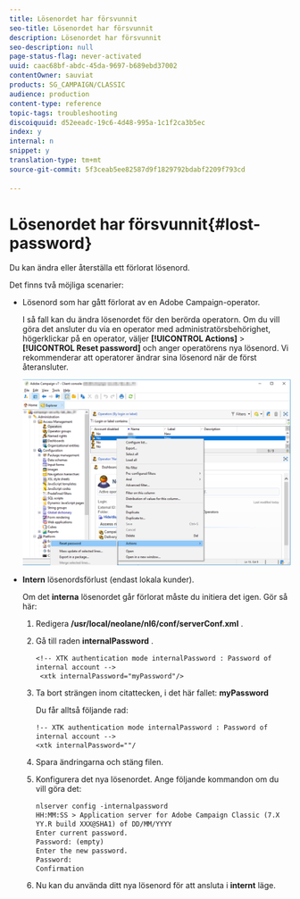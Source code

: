 ```yaml
---
title: Lösenordet har försvunnit
seo-title: Lösenordet har försvunnit
description: Lösenordet har försvunnit
seo-description: null
page-status-flag: never-activated
uuid: caac68bf-abdc-45da-9697-b689ebd37002
contentOwner: sauviat
products: SG_CAMPAIGN/CLASSIC
audience: production
content-type: reference
topic-tags: troubleshooting
discoiquuid: d52eeadc-19c6-4d48-995a-1c1f2ca3b5ec
index: y
internal: n
snippet: y
translation-type: tm+mt
source-git-commit: 5f3ceab5ee82587d9f1829792bdabf2209f793cd

---
```



# Lösenordet har försvunnit{#lost-password}

Du kan ändra eller återställa ett förlorat lösenord.

Det finns två möjliga scenarier:

* Lösenord som har gått förlorat av en Adobe Campaign-operator.

   I så fall kan du ändra lösenordet för den berörda operatorn. Om du vill göra det ansluter du via en operator med administratörsbehörighet, högerklickar på en operator, väljer **[!UICONTROL Actions]** > **[!UICONTROL Reset password]** och anger operatörens nya lösenord. Vi rekommenderar att operatorer ändrar sina lösenord när de först återansluter.

   ![](assets/operator-passwd.png)

* **Intern** lösenordsförlust (endast lokala kunder).

   Om det **interna** lösenordet går förlorat måste du initiera det igen. Gör så här:

   1. Redigera **/usr/local/neolane/nl6/conf/serverConf.xml** .
   1. Gå till raden **internalPassword** .

      ```
      <!-- XTK authentication mode internalPassword : Password of internal account -->
       <xtk internalPassword="myPassword"/>
      ```

   1. Ta bort strängen inom citattecken, i det här fallet: **myPassword**

      Du får alltså följande rad:

      ```
      !-- XTK authentication mode internalPassword : Password of internal account -->
      <xtk internalPassword=""/
      ```

   1. Spara ändringarna och stäng filen.
   1. Konfigurera det nya lösenordet. Ange följande kommandon om du vill göra det:

      ```
      nlserver config -internalpassword
      HH:MM:SS > Application server for Adobe Campaign Classic (7.X YY.R build XXX@SHA1) of DD/MM/YYYY
      Enter current password.
      Password: (empty)
      Enter the new password.
      Password: 
      Confirmation 
      ```

   1. Nu kan du använda ditt nya lösenord för att ansluta i **internt** läge.

